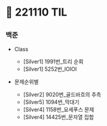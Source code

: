 # 🚩 221110 TIL

## **`백준`**

- Class

  - [Silver1] 1991번\_트리 순회
  - [Silver1] 5252번\_IOIOI

- 문제순위별
  - [Silver2] 9020번\_골드바흐의 추측
  - [Silver5] 1094번\_막대기
  - [Silver4] 1158번\_요세푸스 문제
  - [Silver4] 14425번\_문자열 집합
